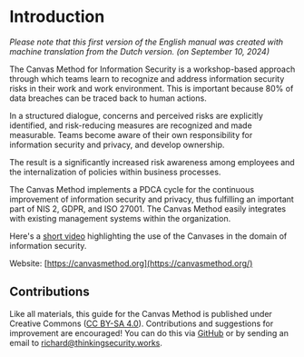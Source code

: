 # Introduction

*Please note that this first version of the English manual was created with machine translation from the Dutch version. (on September 10, 2024)*

The Canvas Method for Information Security is a workshop-based approach through which teams learn to recognize and address information security risks in their work and work environment. This is important because 80% of data breaches can be traced back to human actions.

In a structured dialogue, concerns and perceived risks are explicitly identified, and risk-reducing measures are recognized and made measurable. Teams become aware of their own responsibility for information security and privacy, and develop ownership.

The result is a significantly increased risk awareness among employees and the internalization of policies within business processes.

The Canvas Method implements a PDCA cycle for the continuous improvement of information security and privacy, thus fulfilling an important part of NIS 2, GDPR, and ISO 27001. The Canvas Method easily integrates with existing management systems within the organization.

Here's a [short video](https://www.youtube.com/watch?v=Gy-yQ2UbSzA) highlighting the use of the Canvases in the domain of information security.

Website: [https://canvasmethod.org](https://canvasmethod.org/)

## Contributions

Like all materials, this guide for the Canvas Method is published under Creative Commons ([CC BY-SA 4.0](http://creativecommons.org/licenses/by-sa/4.0/)). Contributions and suggestions for improvement are encouraged! You can do this via [GitHub](https://github.com/rkranendonk/canvasmethod) or by sending an email to richard@thinkingsecurity.works. 
